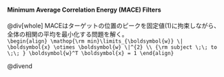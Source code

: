 #### Minimum Average Correlation Energy (MACE) Filters

@div[whole]
MACEはターゲットの位置のピークを固定値(1)に拘束しながら、全体の相関の平均を最小化する問題を解く。<br>
`\begin{align} \mathop{\rm min}\limits_{\boldsymbol{w}} \| \boldsymbol{x} \otimes \boldsymbol{w} \|^{2} \\ {\rm subject \;\; to \;\; } \boldsymbol{w}^T \boldsymbol{x} = 1 \end{align}`

@divend